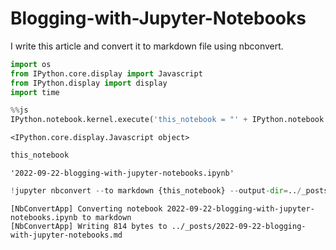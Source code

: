 # Blogging-with-Jupyter-Notebooks

I write this article and convert it to markdown file using nbconvert.


```python
import os
from IPython.core.display import Javascript
from IPython.display import display
import time
```


```python
%%js
IPython.notebook.kernel.execute('this_notebook = "' + IPython.notebook.notebook_name + '"')
```


    <IPython.core.display.Javascript object>



```python
this_notebook
```




    '2022-09-22-blogging-with-jupyter-notebooks.ipynb'




```python
!jupyter nbconvert --to markdown {this_notebook} --output-dir=../_posts
```

    [NbConvertApp] Converting notebook 2022-09-22-blogging-with-jupyter-notebooks.ipynb to markdown
    [NbConvertApp] Writing 814 bytes to ../_posts/2022-09-22-blogging-with-jupyter-notebooks.md

